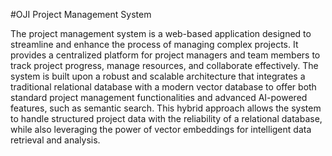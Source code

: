 #OJI Project Management System 

The project management system is a web-based application designed to streamline and enhance the process of managing complex projects. It provides a centralized platform for project managers and team members to track project progress, manage resources, and collaborate effectively. The system is built upon a robust and scalable architecture that integrates a traditional relational database with a modern vector database to offer both standard project management functionalities and advanced AI-powered features, such as semantic search. This hybrid approach allows the system to handle structured project data with the reliability of a relational database, while also leveraging the power of vector embeddings for intelligent data retrieval and analysis.

